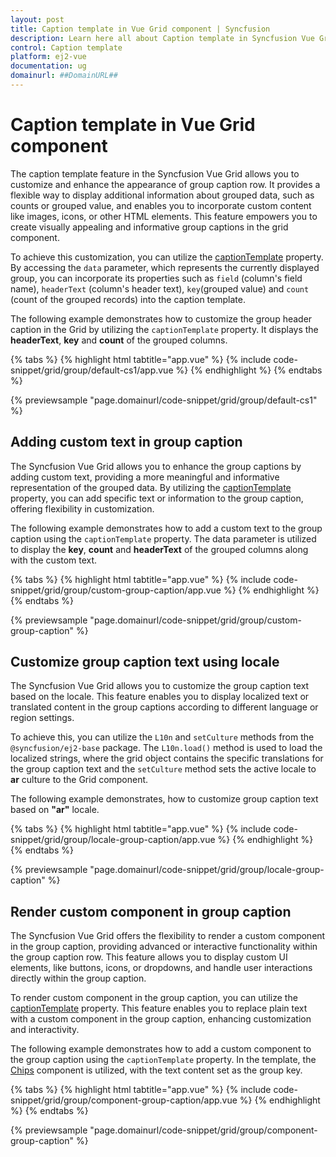 ```yaml
---
layout: post
title: Caption template in Vue Grid component | Syncfusion
description: Learn here all about Caption template in Syncfusion Vue Grid component of Syncfusion Essential JS 2 and more.
control: Caption template 
platform: ej2-vue
documentation: ug
domainurl: ##DomainURL##
---
```


# Caption template in Vue Grid component

The caption template feature in the Syncfusion Vue Grid allows you to customize and enhance the appearance of group caption row. It provides a flexible way to display additional information about grouped data, such as counts or grouped value, and enables you to incorporate custom content like images, icons, or other HTML elements. This feature empowers you to create visually appealing and informative group captions in the grid component.

To achieve this customization, you can utilize the [captionTemplate](https://ej2.syncfusion.com/vue/documentation/api/grid/groupSettings/#captiontemplate) property. By accessing the `data` parameter, which represents the currently displayed group, you can incorporate its properties such as `field` (column's field name), `headerText` (column's header text), `key`(grouped value) and `count` (count of the grouped records) into the caption template.

The following example demonstrates how to customize the group header caption in the Grid by utilizing  the `captionTemplate` property. It displays the **headerText**, **key** and **count** of the grouped columns.

{% tabs %}
{% highlight html tabtitle="app.vue" %}
{% include code-snippet/grid/group/default-cs1/app.vue %}
{% endhighlight %}
{% endtabs %}
        
{% previewsample "page.domainurl/code-snippet/grid/group/default-cs1" %}

## Adding custom text in group caption

The Syncfusion Vue Grid allows you to enhance the group captions by adding custom text, providing a more meaningful and informative representation of the grouped data. By utilizing the [captionTemplate](https://ej2.syncfusion.com/vue/documentation/api/grid/groupSettings/#captiontemplate) property, you can add specific text or information to the group caption, offering flexibility in customization.

The following example demonstrates how to add a custom text to the group caption using the `captionTemplate` property. The data parameter is utilized to display the  **key**, **count** and **headerText** of the grouped columns along with the custom text. 

{% tabs %}
{% highlight html tabtitle="app.vue" %}
{% include code-snippet/grid/group/custom-group-caption/app.vue %}
{% endhighlight %}
{% endtabs %}
        
{% previewsample "page.domainurl/code-snippet/grid/group/custom-group-caption" %}

## Customize group caption text using locale

The Syncfusion Vue Grid allows you to customize the group caption text based on the locale. This feature enables you to display localized text or translated content in the group captions according to different language or region settings.

To achieve this, you can utilize the `L10n` and `setCulture` methods from the `@syncfusion/ej2-base` package. The `L10n.load()` method is used to load the localized strings, where the grid object contains the specific translations for the group caption text and the `setCulture` method sets the active locale to **ar** culture to the Grid component.

The following example demonstrates, how to customize group caption text based on **"ar"** locale.

{% tabs %}
{% highlight html tabtitle="app.vue" %}
{% include code-snippet/grid/group/locale-group-caption/app.vue %}
{% endhighlight %}
{% endtabs %}
        
{% previewsample "page.domainurl/code-snippet/grid/group/locale-group-caption" %}

## Render custom component in group caption

The Syncfusion Vue Grid offers the flexibility to render a custom component in the group caption, providing advanced or interactive functionality within the group caption row. This feature allows you to display custom UI elements, like buttons, icons, or dropdowns, and handle user interactions directly within the group caption. 

To render custom component in the group caption, you can utilize the [captionTemplate](https://ej2.syncfusion.com/vue/documentation/api/grid/groupSettings/#captiontemplate) property. This feature enables you to replace plain text with a custom component in the group caption, enhancing customization and interactivity.

The following example demonstrates how to add a custom component to the group caption using the `captionTemplate` property. In the template, the [Chips](https://ej2.syncfusion.com/vue/documentation/chips/getting-started) component is utilized, with the text content set as the group key.

{% tabs %}
{% highlight html tabtitle="app.vue" %}
{% include code-snippet/grid/group/component-group-caption/app.vue %}
{% endhighlight %}
{% endtabs %}
        
{% previewsample "page.domainurl/code-snippet/grid/group/component-group-caption" %}